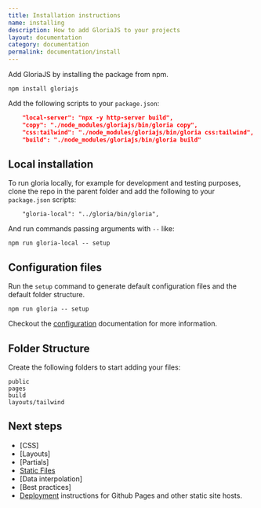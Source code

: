 ```yaml
---
title: Installation instructions
name: installing
description: How to add GloriaJS to your projects
layout: documentation
category: documentation
permalink: documentation/install
---
```


Add GloriaJS by installing the package from npm.

```
npm install gloriajs
```

Add the following scripts to your `package.json`:

```json
    "local-server": "npx -y http-server build",
    "copy": "./node_modules/gloriajs/bin/gloria copy",
    "css:tailwind": "./node_modules/gloriajs/bin/gloria css:tailwind",
    "build": "./node_modules/gloriajs/bin/gloria build"
```

## Local installation

To run gloria locally, for example for development and testing purposes,
clone the repo in the parent folder and add the following to your `package.json`
scripts:

```
    "gloria-local": "../gloria/bin/gloria",
```

And run commands passing arguments with `--` like:

```
npm run gloria-local -- setup
```

## Configuration files

Run the `setup` command to generate default configuration files and the default
folder structure.

```
npm run gloria -- setup
```

Checkout the [configuration](/documentation/config) documentation for more
information.

## Folder Structure

Create the following folders to start adding your files:

```
public
pages
build
layouts/tailwind
```

## Next steps

- [CSS]
- [Layouts]
- [Partials]
- [Static Files](/documentation/static)
- [Data interpolation]
- [Best practices]
- [Deployment](/documentation/deploy) instructions for Github Pages and other
static site hosts.